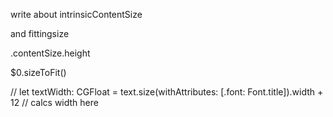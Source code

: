 write about intrinsicContentSize

and fittingsize

.contentSize.height


$0.sizeToFit()


// let textWidth: CGFloat = text.size(withAttributes: [.font: Font.title]).width + 12 // calcs width here
